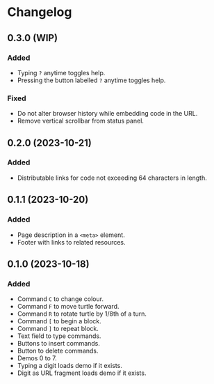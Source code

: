 Changelog
=========

0.3.0 (WIP)
-----------

### Added

- Typing `?` anytime toggles help.
- Pressing the button labelled `?` anytime toggles help.

### Fixed

- Do not alter browser history while embedding code in the URL.
- Remove vertical scrollbar from status panel.


0.2.0 (2023-10-21)
------------------

### Added

- Distributable links for code not exceeding 64 characters in length.


0.1.1 (2023-10-20)
------------------

### Added

- Page description in a `<meta>` element.
- Footer with links to related resources.


0.1.0 (2023-10-18)
------------------

### Added

- Command `C` to change colour.
- Command `F` to move turtle forward.
- Command `R` to rotate turtle by 1/8th of a turn.
- Command `[` to begin a block.
- Command `]` to repeat block.
- Text field to type commands.
- Buttons to insert commands.
- Button to delete commands.
- Demos 0 to 7.
- Typing a digit loads demo if it exists.
- Digit as URL fragment loads demo if it exists.
